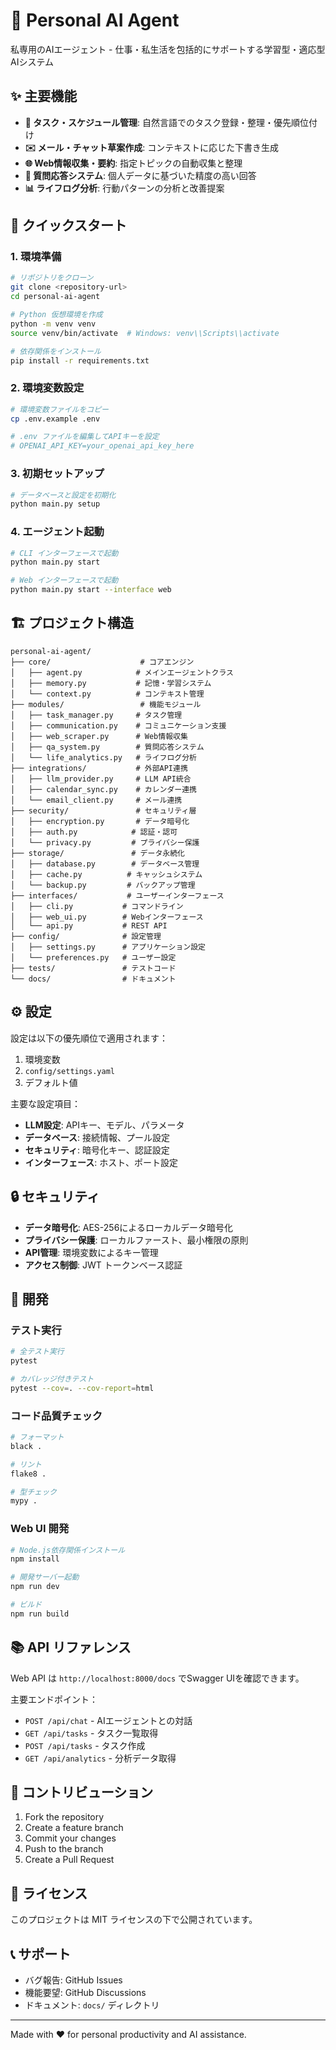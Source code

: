 # 🤖 Personal AI Agent

私専用のAIエージェント - 仕事・私生活を包括的にサポートする学習型・適応型AIシステム

## ✨ 主要機能

- **📝 タスク・スケジュール管理**: 自然言語でのタスク登録・整理・優先順位付け
- **✉️ メール・チャット草案作成**: コンテキストに応じた下書き生成
- **🌐 Web情報収集・要約**: 指定トピックの自動収集と整理
- **💬 質問応答システム**: 個人データに基づいた精度の高い回答
- **📊 ライフログ分析**: 行動パターンの分析と改善提案

## 🚀 クイックスタート

### 1. 環境準備

```bash
# リポジトリをクローン
git clone <repository-url>
cd personal-ai-agent

# Python 仮想環境を作成
python -m venv venv
source venv/bin/activate  # Windows: venv\\Scripts\\activate

# 依存関係をインストール
pip install -r requirements.txt
```

### 2. 環境変数設定

```bash
# 環境変数ファイルをコピー
cp .env.example .env

# .env ファイルを編集してAPIキーを設定
# OPENAI_API_KEY=your_openai_api_key_here
```

### 3. 初期セットアップ

```bash
# データベースと設定を初期化
python main.py setup
```

### 4. エージェント起動

```bash
# CLI インターフェースで起動
python main.py start

# Web インターフェースで起動
python main.py start --interface web
```

## 🏗️ プロジェクト構造

```
personal-ai-agent/
├── core/                    # コアエンジン
│   ├── agent.py            # メインエージェントクラス
│   ├── memory.py           # 記憶・学習システム
│   └── context.py          # コンテキスト管理
├── modules/                 # 機能モジュール
│   ├── task_manager.py     # タスク管理
│   ├── communication.py    # コミュニケーション支援
│   ├── web_scraper.py      # Web情報収集
│   ├── qa_system.py        # 質問応答システム
│   └── life_analytics.py   # ライフログ分析
├── integrations/           # 外部API連携
│   ├── llm_provider.py     # LLM API統合
│   ├── calendar_sync.py    # カレンダー連携
│   └── email_client.py     # メール連携
├── security/               # セキュリティ層
│   ├── encryption.py       # データ暗号化
│   ├── auth.py            # 認証・認可
│   └── privacy.py         # プライバシー保護
├── storage/               # データ永続化
│   ├── database.py        # データベース管理
│   ├── cache.py          # キャッシュシステム
│   └── backup.py         # バックアップ管理
├── interfaces/           # ユーザーインターフェース
│   ├── cli.py           # コマンドライン
│   ├── web_ui.py        # Webインターフェース
│   └── api.py           # REST API
├── config/              # 設定管理
│   ├── settings.py      # アプリケーション設定
│   └── preferences.py   # ユーザー設定
├── tests/               # テストコード
└── docs/                # ドキュメント
```

## ⚙️ 設定

設定は以下の優先順位で適用されます：

1. 環境変数
2. `config/settings.yaml`
3. デフォルト値

主要な設定項目：

- **LLM設定**: APIキー、モデル、パラメータ
- **データベース**: 接続情報、プール設定
- **セキュリティ**: 暗号化キー、認証設定
- **インターフェース**: ホスト、ポート設定

## 🔒 セキュリティ

- **データ暗号化**: AES-256によるローカルデータ暗号化
- **プライバシー保護**: ローカルファースト、最小権限の原則
- **API管理**: 環境変数によるキー管理
- **アクセス制御**: JWT トークンベース認証

## 🧪 開発

### テスト実行

```bash
# 全テスト実行
pytest

# カバレッジ付きテスト
pytest --cov=. --cov-report=html
```

### コード品質チェック

```bash
# フォーマット
black .

# リント
flake8 .

# 型チェック
mypy .
```

### Web UI 開発

```bash
# Node.js依存関係インストール
npm install

# 開発サーバー起動
npm run dev

# ビルド
npm run build
```

## 📚 API リファレンス

Web API は `http://localhost:8000/docs` でSwagger UIを確認できます。

主要エンドポイント：

- `POST /api/chat` - AIエージェントとの対話
- `GET /api/tasks` - タスク一覧取得
- `POST /api/tasks` - タスク作成
- `GET /api/analytics` - 分析データ取得

## 🤝 コントリビューション

1. Fork the repository
2. Create a feature branch
3. Commit your changes
4. Push to the branch
5. Create a Pull Request

## 📄 ライセンス

このプロジェクトは MIT ライセンスの下で公開されています。

## 📞 サポート

- バグ報告: GitHub Issues
- 機能要望: GitHub Discussions
- ドキュメント: `docs/` ディレクトリ

---

Made with ❤️ for personal productivity and AI assistance.